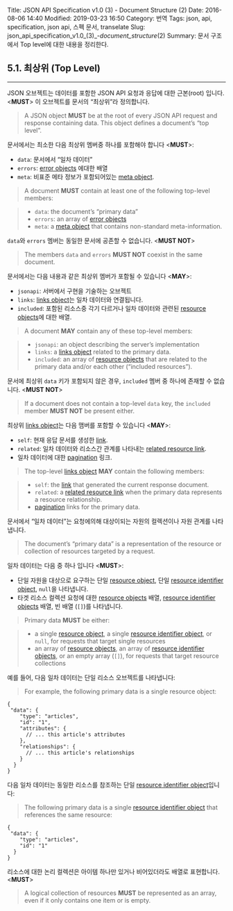 Title: JSON API Specification v1.0 (3) - Document Structure (2)
Date: 2016-08-06 14:40
Modified: 2019-03-23 16:50
Category: 번역
Tags: json, api, specification, json api, 스펙 문서, transelate
Slug: json_api_specification_v1.0_(3)_-_document_structure_(2)
Summary: 문서 구조에서 Top level에 대한 내용을 정리한다.

## 5.1. 최상위 (Top Level)

---

JSON 오브젝트는 데이터를 포함한 JSON API 요청과 응답에 대한 근본(root) 입니다. <**MUST**> 이 오브젝트를 문서의 “최상위”라 정의합니다.

> A JSON object **MUST** be at the root of every JSON API request and response containing data. This object defines a document’s “top level”.

문서에서는 최소한 다음 최상위 멤버중 하나를 포함해야 합니다 <**MUST**>:

- `data`: 문서에서 “일차 데이터”
- `errors`: [error objects][error] 에대한 배열
- `meta`: 비표준 메타 정보가 포함되어있는 [meta object][meta].

> A document **MUST** contain at least one of the following top-level members:

> - `data`: the document’s “primary data”
> - ​`errors`: an array of [error objects][error]
> - `meta`: a [meta object][meta] that contains non-standard meta-information.

`data`와 `errors` 멤버는 동일한 문서에 공존할 수 없습니다. <**MUST NOT**>

> The members `data` and `errors` **MUST NOT** coexist in the same document.

문서에서는 다음 내용과 같은 최상위 멤버가 포함될 수 있습니다 <**MAY**>:

- `jsonapi`: 서버에서 구현을 기술하는 오브젝트
- `links`: [links object][links]는 일차 데이터와 연결됩니다.
- `included`: 포함된 리소스중 각기 다르거나 일차 데이터와 관련된 [resource objects][resource]에 대한 배열.

> A document **MAY** contain any of these top-level members:

> - `jsonapi`: an object describing the server’s implementation
> - `links`: a [links object][links] related to the primary data.
> - `included`: an array of [resource objects][resource] that are related to the primary data and/or each other (“included resources”).

문서에 최상위 `data` 키가 포함되지 않은 경우, `included` 멤버 중 하나에 존재할 수 없습니다. <**MUST NOT**>

> If a document does not contain a top-level `data` key, the `included` member **MUST NOT** be present either.

최상위 [links object][links]는 다음 맴버를 포함할 수 있습니다 <**MAY**>:

- `self`: 현재 응답 문서를 생성한 [link][links].
- `related`: 일차 데이터와 리소스간 관계를 나타내는 [related resource link][related_resource_link].
- 일차 데이터에 대한 [pagination][pagination] 링크.

> The top-level [links object][links] **MAY** contain the following members:

> - `self`: the [link][links] that generated the current response document.
> - `related`: a [related resource link][related_resource_link] when the primary data represents a resource relationship.
> - [pagination][pagination] links for the primary data.

문서에서 “일차 데이터”는 요청에의해 대상이되는 자원의 컬렉션이나 자원 관계를 나타냅니다.

> The document’s “primary data” is a representation of the resource or collection of resources targeted by a request.

일차 데이터는 다음 중 하나 입니다 <**MUST**>:

- 단일 자원을 대상으로 요구하는 단일 [resource object][resource], 단일 [resource identifier object][resource_identifier_object], `null`을 나타냅니다.
- 타겟 리소스 컬렉션 요청에 대한 [resource objects][resource] 배열, [resource identifier objects][resource_identifier_object] 배열, 빈 배열 (`[]`)를 나타냅니다.

> Primary data **MUST** be either:

> - a single [resource object][resource], a single [resource identifier object][resource_identifier_object], or `null`, for requests that target single resources
> - an array of [resource objects][resource], an array of [resource identifier objects][resource_identifier_object], or an empty array (`[]`), for requests that target resource collections

예를 들어, 다음 일차 데이터는 단일 리소스 오브젝트를 나타냅니다:

> For example, the following primary data is a single resource object:

```
{
 "data": {
	"type": "articles",
	"id": "1",
	"attributes": {
	  // ... this article's attributes
	},
	"relationships": {
	  // ... this article's relationships
	}
  }
}
```

다음 일차 데이터는 동일한 리소스를 참조하는 단일 [resource identifier object][resource_identifier_object]입니다:

> The following primary data is a single [resource identifier object][resource_identifier_object] that references the same resource:

```
{
 "data": {
	"type": "articles",
	"id": "1"
  }
}
```

리소스에 대한 논리 컬렉션은 아이템 하나만 있거나 비어있더라도 배열로 표현합니다. <**MUST**>

> A logical collection of resources **MUST** be represented as an array, even if it only contains one item or is empty.

[error]: http://jsonapi.org/format/#errors
[meta]: http://jsonapi.org/format/#document-meta
[links]: http://jsonapi.org/format/#document-links
[resource]: http://jsonapi.org/format/#document-resource-objects
[related_resource_link]: http://jsonapi.org/format/#document-resource-object-related-resource-links
[pagination]: http://jsonapi.org/format/#fetching-pagination
[resource_identifier_object]: http://jsonapi.org/format/#document-resource-identifier-objects
